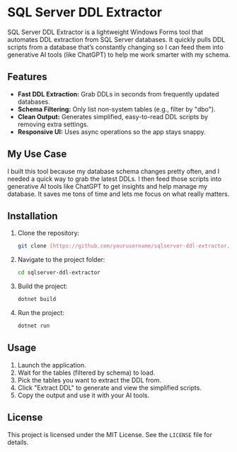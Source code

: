 # SQL Server DDL Extractor

SQL Server DDL Extractor is a lightweight Windows Forms tool that automates DDL extraction from SQL Server databases. It quickly pulls DDL scripts from a database that’s constantly changing so I can feed them into generative AI tools (like ChatGPT) to help me work smarter with my schema.

## Features

-   **Fast DDL Extraction:** Grab DDLs in seconds from frequently updated databases.
-   **Schema Filtering:** Only list non-system tables (e.g., filter by "dbo").
-   **Clean Output:** Generates simplified, easy-to-read DDL scripts by removing extra settings.
-   **Responsive UI:** Uses async operations so the app stays snappy.

## My Use Case

I built this tool because my database schema changes pretty often, and I needed a quick way to grab the latest DDLs. I then feed those scripts into generative AI tools like ChatGPT to get insights and help manage my database. It saves me tons of time and lets me focus on what really matters.

## Installation

1.  Clone the repository:

    ```bash
    git clone [https://github.com/yourusername/sqlserver-ddl-extractor.git](https://github.com/yourusername/sqlserver-ddl-extractor.git)
    ```

2.  Navigate to the project folder:

    ```bash
    cd sqlserver-ddl-extractor
    ```

3.  Build the project:

    ```bash
    dotnet build
    ```

4.  Run the project:

    ```bash
    dotnet run
    ```

## Usage

1.  Launch the application.
2.  Wait for the tables (filtered by schema) to load.
3.  Pick the tables you want to extract the DDL from.
4.  Click "Extract DDL" to generate and view the simplified scripts.
5.  Copy the output and use it with your AI tools.

## License

This project is licensed under the MIT License. See the `LICENSE` file for details.
